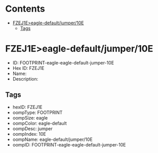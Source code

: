 



Contents
========

* [FZEJ1E>eagle-default/jumper/10E](#fzej1eeagle-defaultjumper10e)
	* [Tags](#tags)

# FZEJ1E>eagle-default/jumper/10E

- ID: FOOTPRINT-eagle-eagle-default-jumper-10E
- Hex ID: FZEJ1E
- Name: 
- Description: 

## Tags

- hexID: FZEJ1E
- oompType: FOOTPRINT
- oompSize: eagle
- oompColor: eagle-default
- oompDesc: jumper
- oompIndex: 10E
- oompName: eagle-default/jumper/10E
- oompID: FOOTPRINT-eagle-eagle-default-jumper-10E

